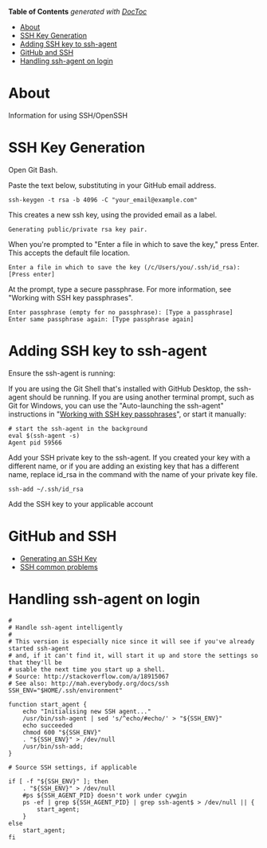 <!-- START doctoc generated TOC please keep comment here to allow auto update -->
<!-- DON'T EDIT THIS SECTION, INSTEAD RE-RUN doctoc TO UPDATE -->
**Table of Contents**  *generated with [DocToc](https://github.com/thlorenz/doctoc)*

- [About](#about)
- [SSH Key Generation](#ssh-key-generation)
- [Adding SSH key to ssh-agent](#adding-ssh-key-to-ssh-agent)
- [GitHub and SSH](#github-and-ssh)
- [Handling ssh-agent on login](#handling-ssh-agent-on-login)

<!-- END doctoc generated TOC please keep comment here to allow auto update -->

# About

Information for using SSH/OpenSSH

# SSH Key Generation

Open Git Bash.

Paste the text below, substituting in your GitHub email address.

```
ssh-keygen -t rsa -b 4096 -C "your_email@example.com"
```

This creates a new ssh key, using the provided email as a label.

```
Generating public/private rsa key pair.
```

When you're prompted to "Enter a file in which to save the key," press Enter. This accepts the default file location.

```
Enter a file in which to save the key (/c/Users/you/.ssh/id_rsa):[Press enter]
```

At the prompt, type a secure passphrase. For more information, see "Working with SSH key passphrases".

```
Enter passphrase (empty for no passphrase): [Type a passphrase]
Enter same passphrase again: [Type passphrase again]
```

# Adding SSH key to ssh-agent

Ensure the ssh-agent is running:

If you are using the Git Shell that's installed with GitHub Desktop, the ssh-agent should be running. 
If you are using another terminal prompt, such as Git for Windows, you can use the "Auto-launching the ssh-agent" instructions in 
"[Working with SSH key passphrases](https://help.github.com/articles/working-with-ssh-key-passphrases)", or start it manually: 

```
# start the ssh-agent in the background
eval $(ssh-agent -s)
Agent pid 59566
```

Add your SSH private key to the ssh-agent. If you created your key with a different name, or if you are adding an existing key that has a different name, replace id_rsa in the command with the name of your private key file.

```
ssh-add ~/.ssh/id_rsa
```

Add the SSH key to your applicable account

# GitHub and SSH

* [Generating an SSH Key](https://help.github.com/articles/generating-an-ssh-key/)
* [SSH common problems](https://help.github.com/ssh-issues/)

# Handling ssh-agent on login

```
#
# Handle ssh-agent intelligently
#
# This version is especially nice since it will see if you've already started ssh-agent 
# and, if it can't find it, will start it up and store the settings so that they'll be 
# usable the next time you start up a shell.
# Source: http://stackoverflow.com/a/18915067
# See also: http://mah.everybody.org/docs/ssh
SSH_ENV="$HOME/.ssh/environment"

function start_agent {
    echo "Initialising new SSH agent..."
    /usr/bin/ssh-agent | sed 's/^echo/#echo/' > "${SSH_ENV}"
    echo succeeded
    chmod 600 "${SSH_ENV}"
    . "${SSH_ENV}" > /dev/null
    /usr/bin/ssh-add;
}

# Source SSH settings, if applicable

if [ -f "${SSH_ENV}" ]; then
    . "${SSH_ENV}" > /dev/null
    #ps ${SSH_AGENT_PID} doesn't work under cywgin
    ps -ef | grep ${SSH_AGENT_PID} | grep ssh-agent$ > /dev/null || {
        start_agent;
    }
else
    start_agent;
fi
```

